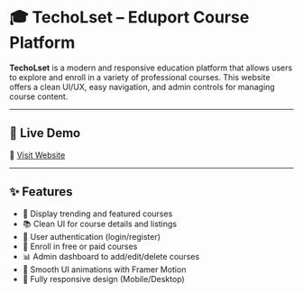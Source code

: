 # 🎓 TechoLset – Eduport Course Platform

**TechoLset** is a modern and responsive education platform that allows users to explore and enroll in a variety of professional courses. This website offers a clean UI/UX, easy navigation, and admin controls for managing course content.

---

## 🚀 Live Demo

🔗 [Visit Website](https://techloset.netlify.app/)  


---

## ✨ Features

- 🏫 Display trending and featured courses
- 📚 Clean UI for course details and listings
- 🔐 User authentication (login/register)
- 🛒 Enroll in free or paid courses
- 📊 Admin dashboard to add/edit/delete courses
- 🎨 Smooth UI animations with Framer Motion
- 📱 Fully responsive design (Mobile/Desktop)



